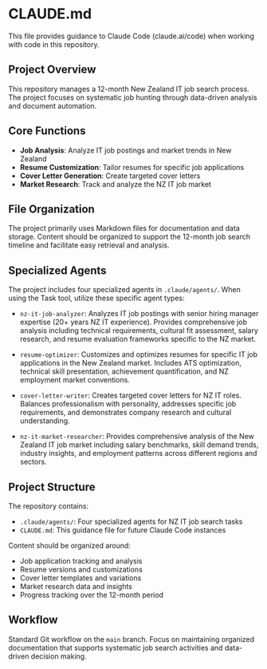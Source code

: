 # CLAUDE.md

This file provides guidance to Claude Code (claude.ai/code) when working with code in this repository.

## Project Overview

This repository manages a 12-month New Zealand IT job search process. The project focuses on systematic job hunting through data-driven analysis and document automation.

## Core Functions

- **Job Analysis**: Analyze IT job postings and market trends in New Zealand
- **Resume Customization**: Tailor resumes for specific job applications
- **Cover Letter Generation**: Create targeted cover letters
- **Market Research**: Track and analyze the NZ IT job market

## File Organization

The project primarily uses Markdown files for documentation and data storage. Content should be organized to support the 12-month job search timeline and facilitate easy retrieval and analysis.

## Specialized Agents

The project includes four specialized agents in `.claude/agents/`. When using the Task tool, utilize these specific agent types:

- `nz-it-job-analyzer`: Analyzes IT job postings with senior hiring manager expertise (20+ years NZ IT experience). Provides comprehensive job analysis including technical requirements, cultural fit assessment, salary research, and resume evaluation frameworks specific to the NZ market.

- `resume-optimizer`: Customizes and optimizes resumes for specific IT job applications in the New Zealand market. Includes ATS optimization, technical skill presentation, achievement quantification, and NZ employment market conventions.

- `cover-letter-writer`: Creates targeted cover letters for NZ IT roles. Balances professionalism with personality, addresses specific job requirements, and demonstrates company research and cultural understanding.

- `nz-it-market-researcher`: Provides comprehensive analysis of the New Zealand IT job market including salary benchmarks, skill demand trends, industry insights, and employment patterns across different regions and sectors.

## Project Structure

The repository contains:

- `.claude/agents/`: Four specialized agents for NZ IT job search tasks
- `CLAUDE.md`: This guidance file for future Claude Code instances

Content should be organized around:
- Job application tracking and analysis
- Resume versions and customizations
- Cover letter templates and variations
- Market research data and insights
- Progress tracking over the 12-month period

## Workflow

Standard Git workflow on the `main` branch. Focus on maintaining organized documentation that supports systematic job search activities and data-driven decision making.